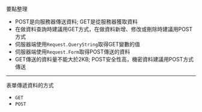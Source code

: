 要點整理
- POST是向服務器傳送資料; GET是從服務器獲取資料
- 在做資料查詢時建議用GET方式，在做資料新增、修改或刪除時建議用POST方式
- 伺服器端使用`Request.QueryString`取得GET變數的值
- 伺服器端使用`Request.Form`取得POST傳送的資料
- GET傳送的資料量不能大於2KB; POST安全性高，機密資料建議用POST方式傳送

---

表單傳遞資料的方式
- `GET`
- `POST`